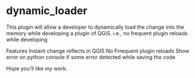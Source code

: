# dynamic_loader
This plugin will allow a developer to dynamically load the change into the memory while developing a plugin of QGIS. i.e., no frequent plugin reloads while developing

Features
Instant change reflects in QGIS
No Frrequent plugin reloads
Show error on python console if some error detected while saving the code


Hope you'll like my work.
